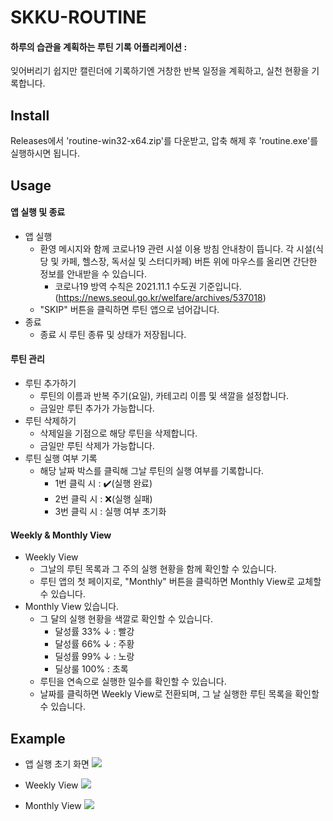 # SKKU-ROUTINE
#### 하루의 습관을 계획하는 루틴 기록 어플리케이션 :
잊어버리기 쉽지만 캘린더에 기록하기엔 거창한 반복 일정을 계획하고, 실천 현황을 기록합니다.

## Install
Releases에서 'routine-win32-x64.zip'를 다운받고,
압축 해제 후 'routine.exe'를 실행하시면 됩니다.

## Usage

#### 앱 실행 및 종료
* 앱 실행
    - 환영 메시지와 함께 코로나19 관련 시설 이용 방침 안내창이
뜹니다. 각 시설(식당 및 카페, 헬스장, 독서실 및 스터디카페) 버튼 위에 마우스를 올리면 간단한 정보를 안내받을 수 있습니다.
        - 코로나19 방역 수칙은 2021.11.1 수도권 기준입니다.(https://news.seoul.go.kr/welfare/archives/537018)
    - "SKIP" 버튼을 클릭하면 루틴 앱으로 넘어갑니다.
* 종료
    - 종료 시 루틴 종류 및 상태가 저장됩니다.

#### 루틴 관리
* 루틴 추가하기
    - 루틴의 이름과 반복 주기(요일), 카테고리 이름 및 색깔을 설정합니다.
    - 금일만 루틴 추가가 가능합니다.
* 루틴 삭제하기
    - 삭제일을 기점으로 해당 루틴을 삭제합니다.
    - 금일만 루틴 삭제가 가능합니다. 
* 루틴 실행 여부 기록
    - 해당 날짜 박스를 클릭해 그날 루틴의 실행 여부를 기록합니다.
        - 1번 클릭 시 : ✔️(실행 완료)
        - 2번 클릭 시 : ❌(실행 실패)
        - 3번 클릭 시 : 실행 여부 초기화

#### Weekly & Monthly View
* Weekly View
    - 그날의 루틴 목록과 그 주의 실행 현황을 함께 확인할
수 있습니다.
    - 루틴 앱의 첫 페이지로, "Monthly" 버튼을 클릭하면 Monthly View로 교체할 수
있습니다.
* Monthly View
있습니다.
    - 그 달의 실행 현황을 색깔로 확인할 수 있습니다.
        - 달성률 33% ↓ : 빨강
        - 달성률 66% ↓ : 주황
        - 딜성률 99% ↓ : 노랑
        - 딜상룰 100% : 초록
    - 루틴을 연속으로 실행한 일수를 확인할 수 있습니다.  
    - 날짜를 클릭하면 Weekly View로 전환되며, 그 날 실행한 루틴 목록을 확인할 수 있습니다.


## Example
* 앱 실행 초기 화면 
![](https://user-images.githubusercontent.com/65144472/143606721-a18c0149-8aa7-4fdd-8445-317c2560fb24.png)

* Weekly View
![](https://user-images.githubusercontent.com/65144472/143606773-ee97f2fb-2a24-49cc-9c6d-cdc812585fb8.png)

* Monthly View
![](https://user-images.githubusercontent.com/65144472/143606855-2bbd24b6-9d80-41d7-a48d-c24be5262b57.png)
